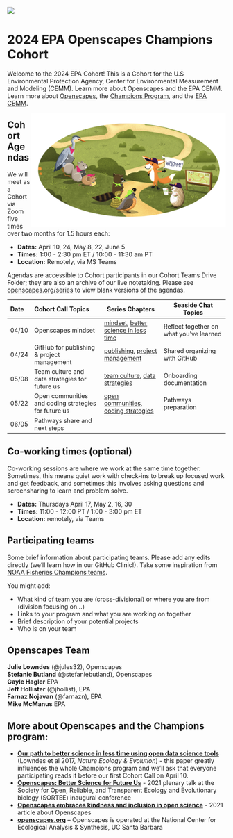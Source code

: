 
<a align="left" href="https://github.com/Openscapes/2024-epa"><img src="https://github.githubassets.com/images/modules/logos_page/GitHub-Mark.png" width="35px"></a>

# 2024 EPA Openscapes Champions Cohort

Welcome to the 2024 EPA Cohort! This is a Cohort for the U.S
Environmental Protection Agency, Center for Environmental Measurement
and Modeling (CEMM). Learn more about Openscapes and the EPA CEMM. Learn
more about [Openscapes](https://openscapes.org), the [Champions
Program](https://openscapes.org/initiatives#champions-program), and the
[EPA
CEMM](https://www.epa.gov/aboutepa/about-center-environmental-measurement-and-modeling-cemm).

<img align="right" src="horst-champions-trailhead.png" width="450">

## Cohort Agendas

We will meet as a Cohort via Zoom five times over two months for 1.5
hours each:

- **Dates:** April 10, 24, May 8, 22, June 5
- **Times:** 1:00 - 2:30 pm ET / 10:00 - 11:30 am PT
- **Location:** Remotely, via MS Teams

Agendas are accessible to Cohort participants in our Cohort Teams Drive
Folder; they are also an archive of our live notetaking. Please see [openscapes.org/series](https://openscapes.github.io/series) to view blank versions of the agendas.

| Date  | Cohort Call Topics                                   | Series Chapters |      Seaside Chat Topics
|:------|:-----------------------------------------------------| ----------------------|--------------------------------
| 04/10 | Openscapes mindset                                   |  [mindset](https://openscapes.github.io/series/mindset), [better science in less time](https://openscapes.github.io/series/better-science.html) | Reflect together on what you’ve learned 
| 04/24 | GitHub for publishing & project management           |  [publishing](https://openscapes.github.io/series/github-pub), [project management](https://openscapes.github.io/series/github-issues) | Shared organizing with GitHub
| 05/08 | Team culture and data strategies for future us       |  [team culture](https://openscapes.github.io/series/team-culture), [data strategies](https://openscapes.github.io/series/data-strategies) | Onboarding documentation 
| 05/22 | Open communities and coding strategies for future us |  [open communities](https://openscapes.github.io/series/communities), [coding strategies](https://openscapes.github.io/series/coding-strategies) | Pathways preparation
| 06/05 | Pathways share and next steps                        |

## Co-working times (optional)

Co-working sessions are where we work at the same time together.
Sometimes, this means quiet work with check-ins to break up focused work
and get feedback, and sometimes this involves asking questions and
screensharing to learn and problem solve.

- **Dates:** Thursdays April 17, May 2, 16, 30
- **Times:** 11:00 - 12:00 PT / 1:00 - 3:00 pm ET
- **Location:** remotely, via Teams

## Participating teams

Some brief information about participating teams. Please add any edits
directly (we’ll learn how in our GitHub Clinic!). Take some inspiration from [NOAA Fisheries Champions teams](https://github.com/Openscapes/2021-noaa-nmfs/blob/main/README.md). 

You might add:

- What kind of team you are (cross-divisional) or where you are from (division focusing on...)
- Links to your program and what you are working on together
- Brief description of your potential projects
- Who is on your team

## Openscapes Team

**Julie Lowndes** (@jules32), Openscapes  
**Stefanie Butland** (@stefaniebutland), Openscapes  
**Gayle Hagler** EPA  
**Jeff Hollister** (@jhollist), EPA  
**Farnaz Nojavan** (@farnazn), EPA  
**Mike McManus** EPA

## More about Openscapes and the Champions program:

- **[Our path to better science in less time using open data science
  tools](https://www.nature.com/articles/s41559-017-0160)** (Lowndes et
  al 2017, *Nature Ecology & Evolution*) - this paper greatly influences
  the whole Champions program and we’ll ask that everyone participating
  reads it before our first Cohort Call on April 10.
- **[Openscapes: Better Science for Future
  Us](https://docs.google.com/presentation/d/1HGw4P095-lblHiGQHXYidHiVysjrPxuojxTxKtE13vk/edit#slide=id.ge2b7c2f974_0_2017)** -
  2021 plenary talk at the Society for Open, Reliable, and Transparent
  Ecology and Evolutionary biology (SORTEE) inaugural conference
- **[Openscapes embraces kindness and inclusion in open
  science](https://sparcopen.org/impact-story/openscapes-embraces-kindness-and-inclusion-of-open-science/)** -
  2021 article about Openscapes
- **[openscapes.org](https://openscapes.org/)** – Openscapes is operated
  at the National Center for Ecological Analysis & Synthesis, UC Santa
  Barbara
